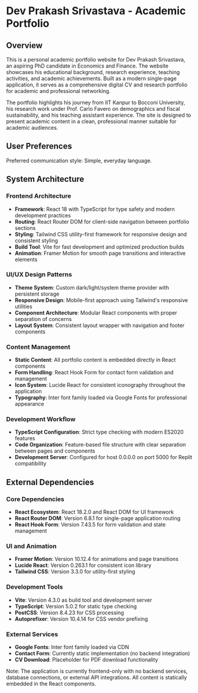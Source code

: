 # Dev Prakash Srivastava - Academic Portfolio

## Overview

This is a personal academic portfolio website for Dev Prakash Srivastava, an aspiring PhD candidate in Economics and Finance. The website showcases his educational background, research experience, teaching activities, and academic achievements. Built as a modern single-page application, it serves as a comprehensive digital CV and research portfolio for academic and professional networking.

The portfolio highlights his journey from IIT Kanpur to Bocconi University, his research work under Prof. Carlo Favero on demographics and fiscal sustainability, and his teaching assistant experience. The site is designed to present academic content in a clean, professional manner suitable for academic audiences.

## User Preferences

Preferred communication style: Simple, everyday language.

## System Architecture

### Frontend Architecture
- **Framework**: React 18 with TypeScript for type safety and modern development practices
- **Routing**: React Router DOM for client-side navigation between portfolio sections
- **Styling**: Tailwind CSS utility-first framework for responsive design and consistent styling
- **Build Tool**: Vite for fast development and optimized production builds
- **Animation**: Framer Motion for smooth page transitions and interactive elements

### UI/UX Design Patterns
- **Theme System**: Custom dark/light/system theme provider with persistent storage
- **Responsive Design**: Mobile-first approach using Tailwind's responsive utilities
- **Component Architecture**: Modular React components with proper separation of concerns
- **Layout System**: Consistent layout wrapper with navigation and footer components

### Content Management
- **Static Content**: All portfolio content is embedded directly in React components
- **Form Handling**: React Hook Form for contact form validation and management
- **Icon System**: Lucide React for consistent iconography throughout the application
- **Typography**: Inter font family loaded via Google Fonts for professional appearance

### Development Workflow
- **TypeScript Configuration**: Strict type checking with modern ES2020 features
- **Code Organization**: Feature-based file structure with clear separation between pages and components
- **Development Server**: Configured for host 0.0.0.0 on port 5000 for Replit compatibility

## External Dependencies

### Core Dependencies
- **React Ecosystem**: React 18.2.0 and React DOM for UI framework
- **React Router DOM**: Version 6.8.1 for single-page application routing
- **React Hook Form**: Version 7.43.5 for form validation and state management

### UI and Animation
- **Framer Motion**: Version 10.12.4 for animations and page transitions
- **Lucide React**: Version 0.263.1 for consistent icon library
- **Tailwind CSS**: Version 3.3.0 for utility-first styling

### Development Tools
- **Vite**: Version 4.3.0 as build tool and development server
- **TypeScript**: Version 5.0.2 for static type checking
- **PostCSS**: Version 8.4.23 for CSS processing
- **Autoprefixer**: Version 10.4.14 for CSS vendor prefixing

### External Services
- **Google Fonts**: Inter font family loaded via CDN
- **Contact Form**: Currently static implementation (no backend integration)
- **CV Download**: Placeholder for PDF download functionality

Note: The application is currently frontend-only with no backend services, database connections, or external API integrations. All content is statically embedded in the React components.